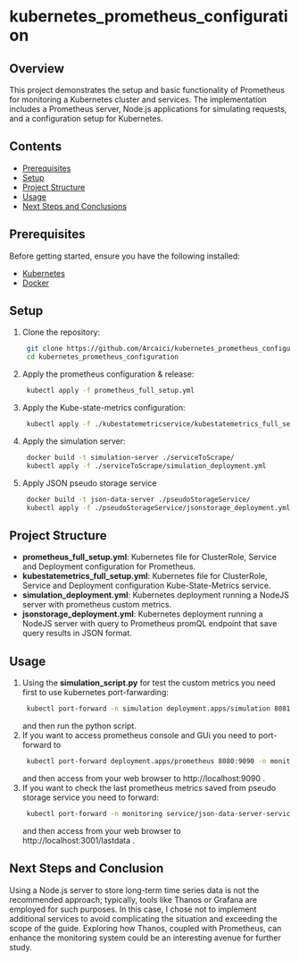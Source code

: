 # kubernetes_prometheus_configuration

## Overview

This project demonstrates the setup and basic functionality of Prometheus for monitoring a Kubernetes cluster and services. The implementation includes a Prometheus server, Node.js applications for simulating requests, and a configuration setup for Kubernetes.

## Contents

- [Prerequisites](#prerequisites)
- [Setup](#setup)
- [Project Structure](#project-structure)
- [Usage](#usage)
- [Next Steps and Conclusions](#Next-Steps-and-Conclusion)

## Prerequisites

Before getting started, ensure you have the following installed:

- [Kubernetes](https://kubernetes.io/)
- [Docker](https://www.docker.com/)

## Setup

1. Clone the repository:
   ```bash
    git clone https://github.com/Arcaici/kubernetes_prometheus_configuration
    cd kubernetes_prometheus_configuration
   ```
2. Apply the prometheus configuration & release:
   ```bash 
    kubectl apply -f prometheus_full_setup.yml
   ```
3. Apply the Kube-state-metrics configuration:
   ```bash
    kubectl apply -f ./kubestatemetricservice/kubestatemetrics_full_setup.yml
   ```
4. Apply the simulation server:
   ```bash
    docker build -t simulation-server ./serviceToScrape/
    kubectl apply -f ./serviceToScrape/simulation_deployment.yml
   ```
5. Apply JSON pseudo storage service
   ```bash
    docker build -t json-data-server ./pseudoStorageService/
    kubectl apply -f ./pseudoStorageService/jsonstorage_deployment.yml
   ```
## Project Structure
* **prometheus_full_setup.yml**: Kubernetes file for ClusterRole, Service and Deployment configuration for Prometheus.
* **kubestatemetrics_full_setup.yml**: Kubernetes file for ClusterRole, Service and Deployment configuration Kube-State-Metrics service.
* **simulation_deployment.yml**: Kubernetes deployment running a NodeJS server with prometheus custom metrics.
* **jsonstorage_deployment.yml**: Kubernetes deployment running a NodeJS server with query to Prometheus promQL endpoint that save query results in JSON format.

## Usage
1. Using the **simulation_script.py** for test the custom metrics you need first to use kubernetes port-farwarding:
   ```bash
    kubectl port-forward -n simulation deployment.apps/simulation 8081:3000
   ```
   and then run the python script.
2. If you want to access prometheus console and GUi you need to port-forward to
   ```bash
    kubectl port-forward deployment.apps/prometheus 8080:9090 -n monitoring
   ```
   and then access from your web browser to http://localhost:9090 .
3. If you want to check the last prometheus metrics saved from pseudo storage service you need to forward:
   ```bash
    kubectl port-forward -n monitoring service/json-data-server-service 3001:3001
   ```
   and then access from your web browser to http://localhost:3001/lastdata .

## Next Steps and Conclusion
Using a Node.js server to store long-term time series data is not the recommended approach; typically, tools like Thanos or Grafana are employed for such purposes. In this case, I chose not to implement additional services to avoid complicating the situation and exceeding the scope of the guide. Exploring how Thanos, coupled with Prometheus, can enhance the monitoring system could be an interesting avenue for further study.

